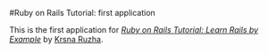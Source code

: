 #Ruby on Rails Tutorial: first application

This is the first application for
[*Ruby on Rails Tutorial: Learn Rails by Example*](http://www.railstutorial.org/) 
by [Krsna Ruzha](http://www.cassiopeia.com/).
